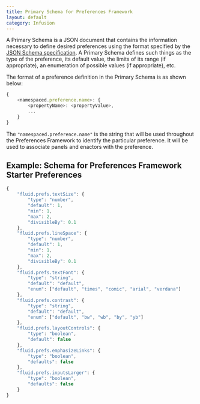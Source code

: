 ```yaml
---
title: Primary Schema for Preferences Framework
layout: default
category: Infusion
---
```


A Primary Schema is a JSON document that contains the information necessary to define desired preferences using the format specified by the [JSON Schema specification](http://json-schema.org/documentation.html). A Primary Schema defines such things as the type of the preference, its default value, the limits of its range (if appropriate), an enumeration of possible values (if appropriate), etc.

The format of a preference definition in the Primary Schema is as shown below:

```javascript
{
    <namespaced.preference.name>: {
        <propertyName>: <propertyValue>,
        ...
    }
}
```

The `"namespaced.preference.name"` is the string that will be used throughout the Preferences Framework to identify the particular preference. It will be used to associate panels and enactors with the preference.

## Example: Schema for Preferences Framework Starter Preferences ##

```javascript
{
    "fluid.prefs.textSize": {
        "type": "number",
        "default": 1,
        "min": 1,
        "max": 2,
        "divisibleBy": 0.1
    },
    "fluid.prefs.lineSpace": {
        "type": "number",
        "default": 1,
        "min": 1,
        "max": 2,
        "divisibleBy": 0.1
    },
    "fluid.prefs.textFont": {
        "type": "string",
        "default": "default",
        "enum": ["default", "times", "comic", "arial", "verdana"]
    },
    "fluid.prefs.contrast": {
        "type": "string",
        "default": "default",
        "enum": ["default", "bw", "wb", "by", "yb"]
    },
    "fluid.prefs.layoutControls": {
        "type": "boolean",
        "default": false
    },
    "fluid.prefs.emphasizeLinks": {
        "type": "boolean",
        "defaults": false
    },
    "fluid.prefs.inputsLarger": {
        "type": "boolean",
        "defaults": false
    }
}
```
